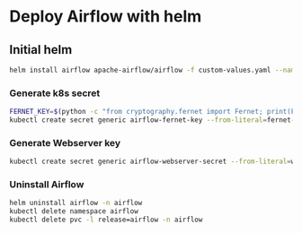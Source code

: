 # Deploy Airflow with helm

## Initial helm

```bash
helm install airflow apache-airflow/airflow -f custom-values.yaml --namespace airflow --create-namespace
```

### Generate k8s secret

```bash
FERNET_KEY=$(python -c "from cryptography.fernet import Fernet; print(Fernet.generate_key().decode())")
kubectl create secret generic airflow-fernet-key --from-literal=fernet-key=$FERNET_KEY -n airflow
```

### Generate Webserver key

```bash
kubectl create secret generic airflow-webserver-secret --from-literal=webserver-secret-key=$(python -c "import secrets; print(secrets.token_hex(16))")
```

### Uninstall Airflow

```bash
helm uninstall airflow -n airflow
kubectl delete namespace airflow
kubectl delete pvc -l release=airflow -n airflow
```
